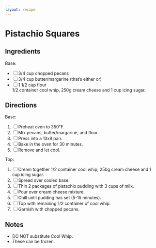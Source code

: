 ```yaml
---
layout: recipe
---
```


<h1>Pistachio Squares</h1>

<section class="ingredients">
<h2>Ingredients</h2>
Base:
<ul class="ingredient-list">
<li><label><input type="checkbox">3/4 cup chopped pecans</label></li>
<li><label><input type="checkbox">3/4 cup butter/margarine (that’s either or)</label></li>
<li><label><input type="checkbox">1 1/2 cup flour</label></li>
1/2 container cool whip, 250g cream cheese and 1 cup icing sugar.
</ul>
</section>

<section class="directions">
<h2>Directions</h2>
Base:
<ol class="direction-list">
<li><label><input type="checkbox">Preheat oven to 350℉.</label></li>
<li><label><input type="checkbox">Mix pecans, butter/margarine, and flour.</label></li>
<li><label><input type="checkbox">Press into a 13x9 pan.</label></li>
<li><label><input type="checkbox">Bake in the oven for 30 minutes.</label></li>
<li><label><input type="checkbox">Remove and let cool.</label></li>
</ol>
Top:
<ol class="direction-list">
<li><label><input type="checkbox">Cream together 1/2 container cool whip, 250g cream cheese and 1 cup icing sugar. </label></li>
<li><label><input type="checkbox">Spread over cooled base.</label></li>
<li><label><input type="checkbox">Thin 2 packages of pistachio pudding with 3 cups of milk.</label></li>
<li><label><input type="checkbox">Pour over cream cheese mixture.</label></li>
<li><label><input type="checkbox">Chill until pudding has set (5-15 minutes).</label></li>
<li><label><input type="checkbox">Top with remaining 1/2 container of cool whip.</label></li>
<li><label><input type="checkbox">Garnish with chopped pecans.</label></li>
</ol>
</section>

<section class="notes">
<h2>Notes</h2>
<ul class="notes-list">
<li>DO NOT substitute Cool Whip.</li>
<li>These can be frozen.</li>
</ul>
</section>
